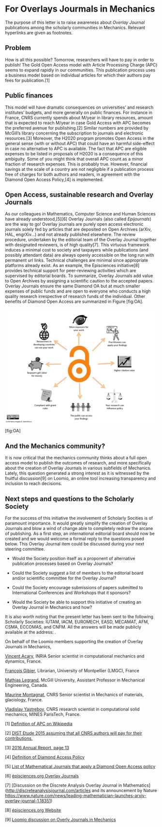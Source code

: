 For Overlays Jourmals in Mechanics
==================================

The purpose of this letter is to raise awareness about *Overlay Journal* publications among the scholarly communities in Mechanics. Relevant hyperlinks are given as footnotes.

Problem
-------

How is all this possible? Tomorrow, researchers will have to pay in order to publish! The Gold Open Access model with Article Processing Charge (APC) seems to expand rapidly in our communities. This publication process uses a business model based on individual articles for which their authors pay fees for publication.[1]

Public finances
---------------

This model will have dramatic consequences on universities’ and research institutes’ budgets, and more generally on public finances. For instance in France, CNRS currently spends about M/year in library resources, amount that is expected to reach M/year in case Gold Access with APC becomes the preferred avenue for publishing.[2] Similar numbers are provided by McGill’s library concerning the subscription to journals and electronic resources.[3] Moreover, the H2020 program promotes Open Access in the general sense (with or without APC) that could have an harmful side-effect in case no alternative to APC is available. The fact that APC are eligible expenses to be listed in proposals of H2020 is a consequence of this ambiguity. Some of you might think that overall APC count as a minor fraction of research expenses. This is probably true. However, financial savings at the scale of a country are not negligible if a publication process free of charges for both authors and readers, in agreement with the Diamond Open Access Policy,[4] is implemented.

Open Access, sustainable research and Overlay Journals
------------------------------------------------------

As our colleagues in Mathematics, Computer Science and Human Sciences have already understood,[5][6] Overlay Journals (also called *Epijournals*) are the way to go! Overlay journals are purely open access electronic journals solely fed by articles that are deposited on Open Archives (arXiv, HAL, engrXiv...) and not already published elsewhere. The review procedure, undertaken by the editorial team of the Overlay Journal together with designated reviewers, is of high quality[7]. This virtuous framework induces a minimal cost to society and taxpayers while publications (and possibly attendant data) are always openly accessible on the long run with permanent url links. Technical challenges are minimal since appropriate platforms already exist. As an example, the Episciences initiative[8] provides technical support for peer-reviewing activities which are supervised by editorial boards. To summarize, Overlay Journals add value to Open Archives by assigning a scientific caution to the accepted papers. Overlay Journals ensure the same Diamond OA but at much smaller expenses of public funds and are open to everyone who conducts a high quality research irrespective of research funds of the individual. Other benefits of Diamond Open Access are summarized in Figure [fig:OA].

![Benefits of Diamond Open Access](OA.jpg)

[fig:OA]

And the Mechanics community?
----------------------------

It is now critical that the mechanics community thinks about a full open access model to publish the outcomes of research, and more specifically about the creation of Overlay Journals in various subfields of Mechanics. Lately, this question generated a strong interest as it is witnessed by the fruitful discussion[9] on Loomio, an online tool increasing transparency and inclusion to reach decisions.

Next steps and questions to the Scholarly Society
-------------------------------------------------

For the success of this initiative the involvement of Scholarly Socities is of paramount importance. It would greatly simplify the creation of Overlay Journals and blow a wind of change able to completely redraw the arcane of publishing. As a first step, an international editorial board should now be created and we would welcome a formal reply to the questions posed below. This Overlay Journal item could be discussed during your next steering committee.

-   Would the Society position itself as a proponent of alternative publication processes based on Overlay Journals?

-   Could the Society suggest a list of members to the editorial board and/or scientific committee for the Overlay Journal?

-   Could the Society encourage submissions of papers submitted to International Conferences and Workshops that it sponsors?

-   Would the Society be able to support this initiative of creating an Overlay Journal in Mechanics and how?

It is also worth noting that the present letter has been sent to the following Scholarly Societies: IUTAM, IACM, EUROMECH, EASD, MECAMAT, AFM, CSMA, ECCOMAS, and CNFM. All the answers will be made publicly available at the address: .

On behalf of the Loomio members supporting the creation of Overlay Journals in Mechanics,

[Vincent Acary](http://bipop.inrialpes.fr/people/acary), INRIA  Senior scientist in computational mechanics and dynamics, France. 

[Francois Gibier](http://www.lmgc.univ-montp2.fr/spip.php?page=pageperso&nom=GIBIER&prenom=Fran%C3%A7ois), Librarian, University of Montpellier (LMGC), France 

[Mathias Legrand](http://www.mcgill.ca/mecheng/people/staff/mathias-legrand), McGill University, Assistant Professor in Mechanical Engineering, Canada. 

[Maurine Montagnat](http://www.ige-grenoble.fr/maurine-montagnat-rentier), CNRS  Senior scientist in Mechanics of materials, glaciology, France. 

[Vladislav Yastrebov](http://www.yastrebov.fr), CNRS research scientist in computational solid mechanics, MINES ParisTech, France.


[1] [Definition of APC on Wikipedia](https://en.wikipedia.org/wiki/Article_processing_charge)

[2] [DIST Etude 2015 assuming that all CNRS authors will pay for their contributions.](http://www.cnrs.fr/dist/z-outils/documents/Distinfo2/DISTetude_4.pdf)

[3] [2016 Annual Report, page 13](http://www.mcgill.ca/library/files/library/mcgill_library_and_archives_-_annual_report_2016_0.pdf)

[4] [Definition of Diamond Access Policy](https://en.wikipedia.org/wiki/Open_access_journal)

[5] [List of Mathematical Journals that apply a Diamond Open Access policy](https://www.cimpa.info/en/node/62)

[6] [épisciences.org Overlay Journals](https://www.episciences.org/page/journals)

[7] [Discussion on the Discrete Analysis Overlay Journal in Mathematics](http://discreteanalysisjournal.com/articles and its announcement by Nature https://www.nature.com/news/leading-mathematician-launches-arxiv-overlay-journal-1.18351)

[8] [épisciences.org Website](https://www.episciences.org/?lang=en)

[9] [Loomio discussion on Overly Journals in Mechanics](https://www.loomio.org/invitations/aa0a97be9a80ba509623)


